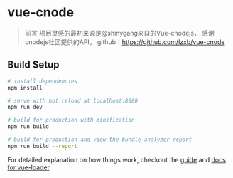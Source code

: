 # vue-cnode

> 前言 
项目灵感的最初来源是@shinygang来自的Vue-cnodejs， 感谢cnodejs社区提供的API。 github：https://github.com/lzxb/vue-cnode

## Build Setup

``` bash
# install dependencies
npm install

# serve with hot reload at localhost:8080
npm run dev

# build for production with minification
npm run build

# build for production and view the bundle analyzer report
npm run build --report
```

For detailed explanation on how things work, checkout the [guide](http://vuejs-templates.github.io/webpack/) and [docs for vue-loader](http://vuejs.github.io/vue-loader).
